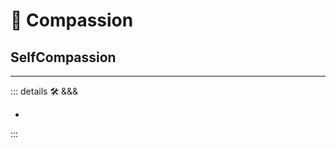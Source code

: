 # 💭 <anima>Compassion</anima>

## SelfCompassion

---

<!-- =================================================== -->
<!-- =================================================== -->
<!-- =================================================== -->
<!-- =================================================== -->
<!-- =================================================== -->
::: details 🛠 <dev>&&&</dev>

-

:::
